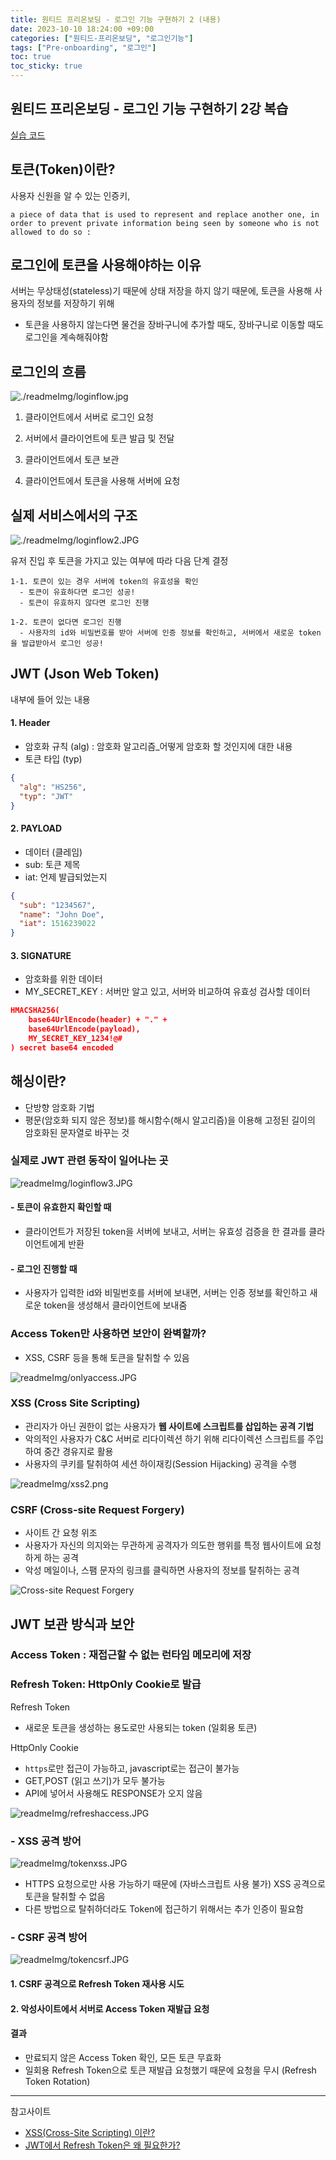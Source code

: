 ```yaml
---
title: 원티드 프리온보딩 - 로그인 기능 구현하기 2 (내용)
date: 2023-10-10 18:24:00 +09:00
categories: ["원티드-프리온보딩", "로그인기능"]
tags: ["Pre-onboarding", "로그인"]
toc: true
toc_sticky: true
---
```


## 원티드 프리온보딩 - 로그인 기능 구현하기 2강 복습

[실습 코드](https://github.com/hyemin12/wanted-pre-onboarding-10-fe-q2)

## 토큰(Token)이란?

사용자 신원을 알 수 있는 인증키,

`a piece of data that is used to represent and replace another one, in order to prevent private information being seen by someone who is not allowed to do so :`

## 로그인에 토큰을 사용해야하는 이유

서버는 무상태성(stateless)기 때문에 상태 저장을 하지 않기 때문에,
토큰을 사용해 사용자의 정보를 저장하기 위해

- 토큰을 사용하지 않는다면 물건을 장바구니에 추가할 때도, 장바구니로 이동할 때도 로그인을 계속해줘야함

## 로그인의 흐름

![./readmeImg/loginflow.jpg](https://github.com/hyemin12/wanted-pre-onboarding-10-fe-q2/blob/master/readmeImg/loginflow.JPG?raw=true)

1. 클라이언트에서 서버로 로그인 요청

2. 서버에서 클라이언트에 토큰 발급 및 전달

3. 클라이언트에서 토큰 보관

4. 클라이언트에서 토큰을 사용해 서버에 요청

## 실제 서비스에서의 구조

![./readmeImg/loginflow2.JPG](https://github.com/hyemin12/wanted-pre-onboarding-10-fe-q2/blob/master/readmeImg/loginflow2.JPG?raw=true)

유저 진입 후 토큰을 가지고 있는 여부에 따라 다음 단계 결정

    1-1. 토큰이 있는 경우 서버에 token의 유효성을 확인
      - 토큰이 유효하다면 로그인 성공!
      - 토큰이 유효하지 않다면 로그인 진행

    1-2. 토큰이 없다면 로그인 진행
      - 사용자의 id와 비밀번호를 받아 서버에 인증 정보를 확인하고, 서버에서 새로운 token을 발급받아서 로그인 성공!

## JWT (Json Web Token)

내부에 들어 있는 내용

#### 1. Header

- 암호화 규칙 (alg) : 암호화 알고리즘\_어떻게 암호화 할 것인지에 대한 내용
- 토큰 타입 (typ)

```json
{
  "alg": "HS256",
  "typ": "JWT"
}
```

#### 2. PAYLOAD

- 데이터 (클레임)
- sub: 토큰 제목
- iat: 언제 발급되었는지

```json
{
  "sub": "1234567",
  "name": "John Doe",
  "iat": 1516239022
}
```

#### 3. SIGNATURE

- 암호화를 위한 데이터
- MY_SECRET_KEY : 서버만 알고 있고, 서버와 비교하여 유효성 검사할 데이터

```json
HMACSHA256(
    base64UrlEncode(header) + "." +
    base64UrlEncode(payload),
    MY_SECRET_KEY_1234!@#
) secret base64 encoded
```

## 해싱이란?

- 단방향 암호화 기법
- 평문(암호화 되지 않은 정보)를 해시함수(해시 알고리즘)을 이용해 고정된 길이의 암호화된 문자열로 바꾸는 것

### 실제로 JWT 관련 동작이 일어나는 곳

![readmeImg/loginflow3.JPG](https://github.com/hyemin12/wanted-pre-onboarding-10-fe-q2/blob/master/readmeImg/loginflow3.JPG?raw=true)

#### - 토큰이 유효한지 확인할 때

- 클라이언트가 저장된 token을 서버에 보내고, 서버는 유효성 검증을 한 결과를 클라이언트에게 반환

#### - 로그인 진행할 때

- 사용자가 입력한 id와 비밀번호를 서버에 보내면, 서버는 인증 정보를 확인하고 새로운 token을 생성해서 클라이언트에 보내줌

### Access Token만 사용하면 보안이 완벽할까?

- XSS, CSRF 등을 통해 토큰을 탈취할 수 있음

![readmeImg/onlyaccess.JPG](https://github.com/hyemin12/wanted-pre-onboarding-10-fe-q2/blob/master/readmeImg/onlyaccess.JPG?raw=true)

### XSS (Cross Site Scripting)

- 관리자가 아닌 권한이 없는 사용자가 **웹 사이트에 스크립트를 삽입하는 공격 기법**
- 악의적인 사용자가 C&C 서버로 리다이렉션 하기 위해 리다이렉션 스크립트를 주입하여 중간 경유지로 활용
- 사용자의 쿠키를 탈취하여 세션 하이재킹(Session Hijacking) 공격을 수행

![readmeImg/xss2.png](https://github.com/hyemin12/wanted-pre-onboarding-10-fe-q2/blob/master/readmeImg/xss2.png?raw=true)

### CSRF (Cross-site Request Forgery)

- 사이트 간 요청 위조
- 사용자가 자신의 의지와는 무관하게 공격자가 의도한 행위를 특정 웹사이트에 요청하게 하는 공격
- 악성 메일이나, 스팸 문자의 링크를 클릭하면 사용자의 정보를 탈취하는 공격

![Cross-site Request Forgery](readmeImg/csrf.JPG)

## JWT 보관 방식과 보안

### Access Token : 재접근할 수 없는 런타임 메모리에 저장

### Refresh Token: HttpOnly Cookie로 발급

Refresh Token

- 새로운 토큰을 생성하는 용도로만 사용되는 token (일회용 토큰)

HttpOnly Cookie

- `https`로만 접근이 가능하고, javascript로는 접근이 불가능
- GET,POST (읽고 쓰기)가 모두 불가능
- API에 넣어서 사용해도 RESPONSE가 오지 않음

![readmeImg/refreshaccess.JPG](https://github.com/hyemin12/wanted-pre-onboarding-10-fe-q2/blob/master/readmeImg/refreshaccess.JPG?raw=true)

### - XSS 공격 방어

![readmeImg/tokenxss.JPG](https://github.com/hyemin12/wanted-pre-onboarding-10-fe-q2/blob/master/readmeImg/tokenxss.JPG?raw=true)

- HTTPS 요청으로만 사용 가능하기 때문에 (자바스크립트 사용 불가) XSS 공격으로 토큰을 탈취할 수 없음
- 다른 방법으로 탈취하더라도 Token에 접근하기 위해서는 추가 인증이 필요함

### - CSRF 공격 방어

![readmeImg/tokencsrf.JPG](https://github.com/hyemin12/wanted-pre-onboarding-10-fe-q2/blob/master/readmeImg/tokencsrf.JPG?raw=true)

#### 1. CSRF 공격으로 Refresh Token 재사용 시도

#### 2. 악성사이트에서 서버로 Access Token 재발급 요청

#### 결과

- 만료되지 않은 Access Token 확인, 모든 토큰 무효화
- 일회용 Refresh Token으로 토큰 재발급 요청했기 때문에 요청을 무시 (Refresh Token Rotation)

---

참고사이트

- [XSS(Cross-Site Scripting) 이란?](https://noirstar.tistory.com/266)
- [JWT에서 Refresh Token은 왜 필요한가?](https://velog.io/@park2348190/JWT%EC%97%90%EC%84%9C-Refresh-Token%EC%9D%80-%EC%99%9C-%ED%95%84%EC%9A%94%ED%95%9C%EA%B0%80#%EC%84%9C%EB%A1%A0)
